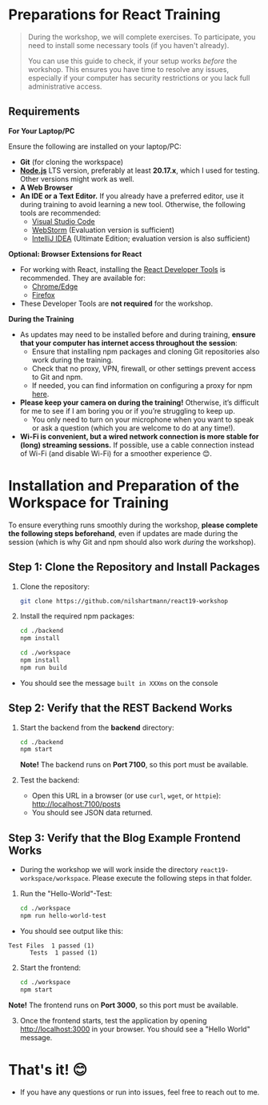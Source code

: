 # Preparations for React Training

> During the workshop, we will complete exercises. To participate, you need to install some necessary tools (if you haven't already).
>
> You can use this guide to check, if your setup works _before_ the workshop. This ensures you have time to resolve any issues, especially if your computer has security restrictions or you lack full administrative access.
>
## Requirements

**For Your Laptop/PC**

Ensure the following are installed on your laptop/PC:

- **Git** (for cloning the workspace)
- **[Node.js](https://nodejs.org/en/download/)** LTS version, preferably at least **20.17.x**, which I used for testing. Other versions might work as well.
- **A Web Browser**
- **An IDE or a Text Editor.** If you already have a preferred editor, use it during training to avoid learning a new tool. Otherwise, the following tools are recommended:
  - [Visual Studio Code](https://code.visualstudio.com/)
  - [WebStorm](https://www.jetbrains.com/webstorm/download/) (Evaluation version is sufficient)
  - [IntelliJ IDEA](https://www.jetbrains.com/idea/download/) (Ultimate Edition; evaluation version is also sufficient)

**Optional: Browser Extensions for React**

- For working with React, installing the [React Developer Tools](https://github.com/facebook/react/tree/master/packages/react-devtools) is recommended. They are available for:
  - [Chrome/Edge](https://chrome.google.com/webstore/detail/react-developer-tools/fmkadmapgofadopljbjfkapdkoienihi)
  - [Firefox](https://addons.mozilla.org/en/firefox/addon/react-devtools/)
- These Developer Tools are **not required** for the workshop.

**During the Training**

- As updates may need to be installed before and during training, **ensure that your computer has internet access throughout the session**:
  - Ensure that installing npm packages and cloning Git repositories also work during the training.
  - Check that no proxy, VPN, firewall, or other settings prevent access to Git and npm.
  - If needed, you can find information on configuring a proxy for npm [here](http://wil.boayue.com/blog/2013/06/14/using-npm-behind-a-proxy/).
- **Please keep your camera on during the training!** Otherwise, it’s difficult for me to see if I am boring you or if you’re struggling to keep up.
  - You only need to turn on your microphone when you want to speak or ask a question (which you are welcome to do at any time!).
- **Wi-Fi is convenient, but a wired network connection is more stable for (long) streaming sessions.** If possible, use a cable connection instead of Wi-Fi (and disable Wi-Fi) for a smoother experience 😊.

# Installation and Preparation of the Workspace for Training

To ensure everything runs smoothly during the workshop, **please complete the following steps beforehand**, even if updates are made during the session (which is why Git and npm should also work _during_ the workshop).

## Step 1: Clone the Repository and Install Packages

1. Clone the repository:

   ```bash
   git clone https://github.com/nilshartmann/react19-workshop
   ```


2. Install the required npm packages:

   ```bash
   cd ./backend
   npm install

   cd ./workspace
   npm install
   npm run build
   ```

* You should see the message `built in XXXms` on the console

## Step 2: Verify that the REST Backend Works

1. Start the backend from the **backend** directory:

   ```bash
   cd ./backend
   npm start
   ```

   **Note!** The backend runs on **Port 7100**, so this port must be available.

2. Test the backend:

   - Open this URL in a browser (or use `curl`, `wget`, or `httpie`): [http://localhost:7100/posts](http://localhost:7100/posts)
   - You should see JSON data returned.

## Step 3: Verify that the Blog Example Frontend Works

- During the workshop we will work inside the directory `react19-workspace/workspace`. Please execute the following
  steps in that folder.

1. Run the "Hello-World"-Test:
   ```bash
   cd ./workspace
   npm run hello-world-test
   ```
   
* You should see output like this:
```
Test Files  1 passed (1)
      Tests  1 passed (1)
```

2. Start the frontend: 

   ```bash
   cd ./workspace
   npm start
   ```

**Note!** The frontend runs on **Port 3000**, so this port must be available.

3. Once the frontend starts, test the application by opening [http://localhost:3000](http://localhost:3000) in your browser. You should see a "Hello World" message.

# **That's it! 😊**

- If you have any questions or run into issues, feel free to reach out to me.
